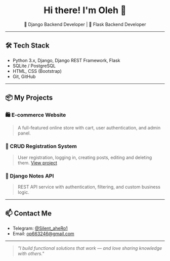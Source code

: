 <h1 align="center">Hi there! I'm Oleh 👋</h1>

<p align="center">
🔹 Django Backend Developer | 🔹 Flask Backend Developer
</p>

---

## 🛠️ Tech Stack
- Python 3.x, Django, Django REST Framework, Flask
- SQLite / PostgreSQL
- HTML, CSS (Bootstrap)
- Git, GitHub

---

## 📦 My Projects

### 🛍️ E-commerce Website
> A full-featured online store with cart, user authentication, and admin panel.

### 🔐 CRUD Registration System
> User registration, logging in, creating posts, editing and deleting them.
>  [View project](https://www.canva.com/design/DAGntBzCYdM/JdGMKtAtQCkI7ht6DPxslA/view?utm_content=DAGntBzCYdM&utm_campaign=designshare&utm_medium=link2&utm_source=uniquelinks&utlId=h8fc280a2d6)

### 🧠 Django Notes API
> REST API service with authentication, filtering, and custom business logic.

---

## 📫 Contact Me

- Telegram: [@Silent_aheRo1](https://t.me/Silent_aheRo1)
- Email: op663246@gmail.com

---

> *"I build functional solutions that work — and love sharing knowledge with others."*
